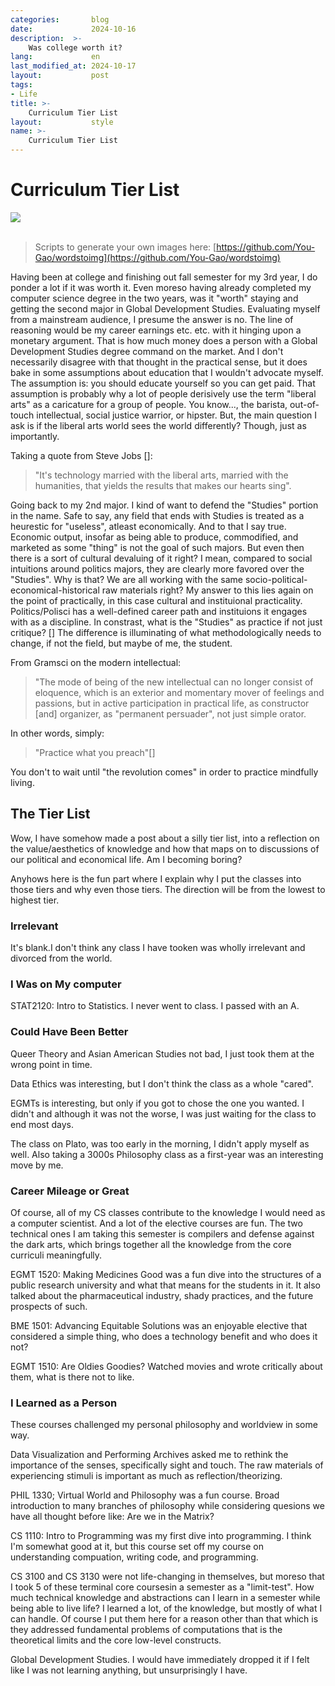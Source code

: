 ```yaml
---
categories:       blog
date:             2024-10-16
description:  >-
    Was college worth it?
lang:             en
last_modified_at: 2024-10-17
layout:           post
tags:
- Life
title: >-
    Curriculum Tier List
layout:           style
name: >-
    Curriculum Tier List
---
```


# Curriculum Tier List

<div>
<img src="{{ 'assets/life/tierlist/tier.png' | relative_url }}">
</div>

<br/>

> Scripts to generate your own images here: [https://github.com/You-Gao/wordstoimg](https://github.com/You-Gao/wordstoimg)

Having been at college and finishing out fall semester for my 3rd year, I do ponder a lot if it was worth it. Even moreso having already completed my computer science degree in the two years, was it "worth" staying and getting the second major in Global Development Studies. Evaluating myself from a mainstream audience, I presume the answer is no. The line of reasoning would be my career earnings etc. etc. with it hinging upon a monetary argument. That is how much money does a person with a Global Development Studies degree command on the market. And I don't necessarily disagree with that thought in the practical sense, but it does bake in some assumptions about education that I wouldn't advocate myself. The assumption is: you should educate yourself so you can get paid. That assumption is probably why a lot of people derisively use the term "liberal arts" as a caricature for a group of people. You know..., the barista, out-of-touch intellectual, social justice warrior, or hipster. But, the main question I ask is if the liberal arts world sees the world differently? Though, just as importantly. 

Taking a quote from Steve Jobs []:
> "It's technology married with the liberal arts, married with the humanities, that yields the results that makes our hearts sing".

Going back to my 2nd major. I kind of want to defend the "Studies" portion in the name. Safe to say, any field that ends with Studies is treated as a heurestic for "useless", atleast economically. And to that I say true. Economic output, insofar as being able to produce, commodified, and marketed as some "thing" is not the goal of such majors. But even then there is a sort of cultural devaluing of it right? I mean, compared to social intuitions around politics majors, they are clearly more favored over the "Studies". Why is that? We are all working with the same socio-political-economical-historical raw materials right? My answer to this lies again on the point of practically, in this case cultural and instituional practicality. Politics/Polisci has a well-defined career path and instituions it engages with as a discipline. In constrast, what is the "Studies" as practice if not just critique? [] The difference is illuminating of what methodologically needs to change, if not the field, but maybe of me, the student. 

From Gramsci on the modern intellectual:
> "The mode of being of the new intellectual can no longer consist of eloquence, which is an exterior and momentary mover of feelings and passions, but in active participation in practical life, as constructor [and] organizer, as "permanent persuader", not just simple orator.

In other words, simply:
>"Practice what you preach"[]

You don't to wait until "the revolution comes" in order to practice mindfully living. 

## The Tier List

Wow, I have somehow made a post about a silly tier list, into a reflection on the value/aesthetics of knowledge and how that maps on to discussions of our political and economical life. Am I becoming boring? 

Anyhows here is the fun part where I explain why I put the classes into those tiers and why even those tiers. The direction will be from the lowest to highest tier. 

### Irrelevant

It's blank.I don't think any class I have tooken was wholly irrelevant and divorced from the world.

### I Was on My computer

STAT2120: Intro to Statistics. I never went to class. I passed with an A. 

### Could Have Been Better 

Queer Theory and Asian American Studies not bad, I just took them at the wrong point in time. 

Data Ethics was interesting, but I don't think the class as a whole "cared".

EGMTs is interesting, but only if you got to chose the one you wanted. I didn't and although it was not the worse, I was just waiting for the class to end most days.

The class on Plato, was too early in the morning, I didn't apply myself as well. Also taking a 3000s Philosophy class as a first-year was an interesting move by me.

### Career Mileage or Great

Of course, all of my CS classes contribute to the knowledge I would need as a computer scientist. And a lot of the elective courses are fun. The two technical ones I am taking this semester is compilers and defense against the dark arts, which brings together all the knowledge from the core curriculi meaningfully.

EGMT 1520: Making Medicines Good was a fun dive into the structures of a public research university and what that means for the students in it. It also talked about the pharmaceutical industry, shady practices, and the future prospects of such. 

BME 1501: Advancing Equitable Solutions was an enjoyable elective that considered a simple thing, who does a technology benefit and who does it not? 

EGMT 1510: Are Oldies Goodies? Watched movies and wrote critically about them, what is there not to like.

### I Learned as a Person 

These courses challenged my personal philosophy and worldview in some way.

Data Visualization and Performing Archives asked me to rethink the importance of the senses, specifically sight and touch. The raw materials of experiencing stimuli is important as much as reflection/theorizing. 

PHIL 1330; Virtual World and Philosophy was a fun course. Broad introduction to many branches of philosophy while considering quesions we have all thought before like: Are we in the Matrix?

CS 1110: Intro to Programming was my first dive into programming. I think I'm somewhat good at it, but this course set off my course on understanding compuation, writing code, and programming.

CS 3100 and CS 3130 were not life-changing in themselves, but moreso that I took 5 of these terminal core coursesin a semester as a "limit-test". How much technical knowledge and abstractions can I learn in a semester while being able to live life? I learned a lot, of the knowledge, but mostly of what I can handle. Of course I put them here for a reason other than that which is they addressed fundamental problems of computations that is the theoretical limits and the core low-level constructs. 

Global Development Studies. I would have immediately dropped it if I felt like I was not learning anything, but unsurprisingly I have. 
